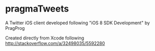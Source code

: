 # pragmaTweets
A Twitter iOS client developed following "iOS 8 SDK Development" by PragProg

Created directly from Xcode following
http://stackoverflow.com/a/32498035/5592280
